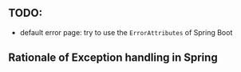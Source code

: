 ## TODO:
* default error page: try to use the `ErrorAttributes` of Spring Boot

## Rationale of Exception handling in Spring

